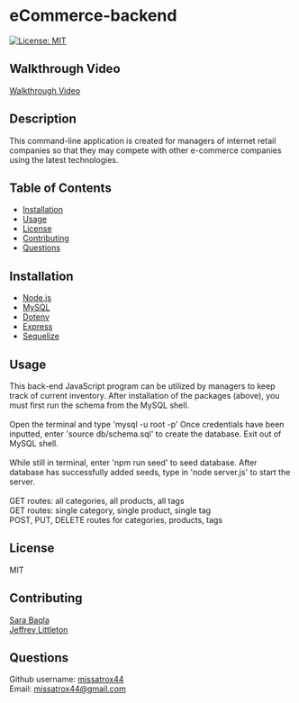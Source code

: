 # eCommerce-backend
[![License: MIT](https://img.shields.io/badge/License-MIT-yellow.svg)](https://opensource.org/licenses/MIT)

## Walkthrough Video
[Walkthrough Video](https://drive.google.com/file/d/1p1U1QaqQwIvmspUqp3xyk4R-mvllyK3z/view)

## Description
This command-line application is created for managers of internet retail companies so that they may compete with other e-commerce companies using the latest technologies.

## Table of Contents
- [Installation](#Installation)  
- [Usage](#Usage)
- [License](#License)
- [Contributing](#Contributing)
- [Questions](#Questions)

## Installation
- [Node.js](https://nodejs.org/en/)
- [MySQL](https://www.npmjs.com/package/mysql2)
- [Dotenv](https://www.npmjs.com/package/dotenv)
- [Express](https://www.npmjs.com/package/express)
- [Sequelize](https://www.npmjs.com/package/sequelize)


## Usage
This back-end JavaScript program can be utilized by managers to keep track of current inventory. After installation of the packages (above), you must first run the schema from the MySQL shell.<br><br>
Open the terminal and type 'mysql -u root -p' Once credentials have been inputted, enter 'source db/schema.sql' to create the database. Exit out of MySQL shell.
<br><br>
While still in terminal, enter 'npm run seed' to seed database. After database has successfully added seeds, type in 'node server.js' to start the server.
<br><br>
GET routes: all categories, all products, all tags<br>
GET routes: single category, single product, single tag<br>
POST, PUT, DELETE routes for categories, products, tags<br>



## License
MIT

## Contributing
[Sara Baqla](https://github.com/missatrox44) <br>
[Jeffrey Littleton](https://github.com/littletonjeffrey)

## Questions
Github username: [missatrox44](https://github.com/missatrox44) <br>
Email: missatrox44@gmail.com